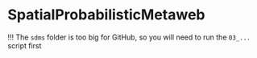 # SpatialProbabilisticMetaweb

!!! The `sdms` folder is too big for GitHub, so you will need to run the `03_...` script first


